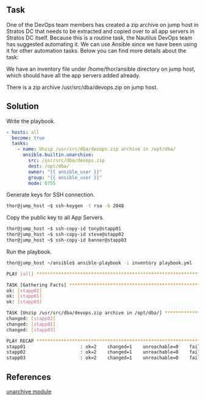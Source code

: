 ## Task
One of the DevOps team members has created a zip archive on jump host in Stratos DC that needs to be extracted and copied over to all app servers in Stratos DC itself. Because this is a routine task, the Nautilus DevOps team has suggested automating it. We can use Ansible since we have been using it for other automation tasks. Below you can find more details about the task:

We have an inventory file under /home/thor/ansible directory on jump host, which should have all the app servers added already.

There is a zip archive /usr/src/dba/devops.zip on jump host.
## Solution

Write the playbook.
```yaml
- hosts: all
  become: true
  tasks:
    - name: Unzip /usr/src/dba/devops.zip archive in /opt/dba/
      ansible.builtin.unarchive:
        src: /usr/src/dba/devops.zip
        dest: /opt/dba/
        owner: "{{ ansible_user }}"
        group: "{{ ansible_user }}"
        mode: 0755
```

Generate keys for SSH connection.

```sh
thor@jump_host ~$ ssh-keygen -t rsa -b 2048
```

Copy the public key to all App Servers.

```sh
thor@jump_host ~$ ssh-copy-id tony@stapp01
thor@jump_host ~$ ssh-copy-id steve@stapp02
thor@jump_host ~$ ssh-copy-id banner@stapp03
```

Run the playbook.

```sh
thor@jump_host ~/ansible$ ansible-playbook -i inventory playbook.yml

PLAY [all] *********************************************************************

TASK [Gathering Facts] *********************************************************
ok: [stapp02]
ok: [stapp01]
ok: [stapp03]

TASK [Unzip /usr/src/dba/devops.zip archive in /opt/dba/] **********************
changed: [stapp02]
changed: [stapp01]
changed: [stapp03]

PLAY RECAP *********************************************************************
stapp01                    : ok=2    changed=1    unreachable=0    failed=0    skipped=0    rescued=0    ignored=0   
stapp02                    : ok=2    changed=1    unreachable=0    failed=0    skipped=0    rescued=0    ignored=0   
stapp03                    : ok=2    changed=1    unreachable=0    failed=0    skipped=0    rescued=0    ignored=0  
```
## References

[unarchive module](https://docs.ansible.com/ansible/latest/collections/ansible/builtin/unarchive_module.html)
